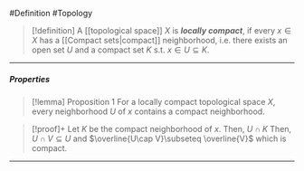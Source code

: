 #Definition #Topology 

> [!definition]
> A [[topological space]] $X$ is ***locally compact***, if every $x\in X$ has a [[Compact sets|compact]] neighborhood, i.e. there exists an open set $U$ and a compact set $K$ s.t. $x\in U\subseteq K$.
---
##### Properties
> [!lemma] Proposition 1
> For a locally compact topological space $X$, every neighborhood $U$ of $x$ contains a compact neighborhood.

> [!proof]+
> Let $K$ be the compact neighborhood of $x$. Then, $U\cap K$
> Then, $U\cap V\subseteq U$ and $\overline{U\cap V}\subseteq \overline{V}$ which is compact.
---
